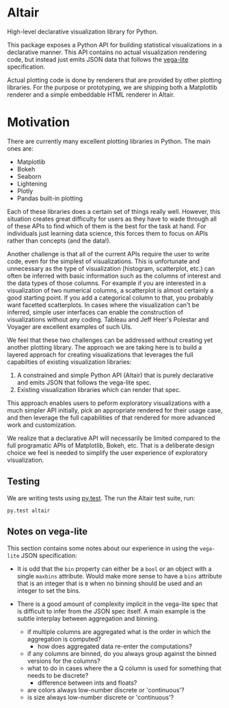 # Altair

High-level declarative visualization library for Python.

This package exposes a Python API for building statistical visualizations in a
declarative manner. This API contains no actual visualization rendering code, but instead
just emits JSON data that follows the [vega-lite](https://github.com/vega/vega-lite)
specification.

Actual plotting code is done by renderers that are provided by other plotting libraries.
For the purpose or prototyping, we are shipping both a Matplotlib renderer and a simple embeddable HTML renderer in Altair.

# Motivation

There are currently many excellent plotting libraries in Python. The main ones are:

* Matplotlib
* Bokeh
* Seaborn
* Lightening
* Plotly
* Pandas built-in plotting

Each of these libraries does a certain set of things really well. However, this situation creates great difficulty for users as they have to wade through all of these APIs to find which of them is the best for the task at hand. For individuals just learning data science, this forces them to focus on APIs rather than concepts (and the data!).

Another challenge is that all of the current APIs require the user to write code, even for the simplest of visualizations. This is unfortunate and unnecessary as the type of visualization (histogram, scatterplot, etc.) can often be inferred with basic information such as the columns of interest and the data types of those columns. For example if you are interested in a visualization of two numerical columns, a scatterplot is almost certainly a good starting point. If you add a categorical column to that, you probably want facetted scatterplots. In cases where the visualization can't be inferred, simple user interfaces can enable the construction of visualizations without any coding. Tableau and Jeff Heer's Polestar and Voyager are excellent examples of such UIs.

We feel that these two challenges can be addressed without creating yet another plotting library. The approach we are taking here is to build a layered approach for creating visualizations that leverages the full capabilties of existing visualization libraries:

1. A constrained and simple Python API (Altair) that is purely declarative and emits JSON that follows the vega-lite spec.
2. Existing visualization libraries which can render that spec.

This approach enables users to peform exploratory visualizations with a much simpler API initially, pick an appropriate rendered for their usage case, and then leverage the full capabilities of that rendered for more advanced work and customization.

We realize that a declarative API will necessarily be limited compared to the full programatic APIs of Matplotlib, Bokeh, etc. That is a deliberate design choice we feel is needed to simplify the user experience of exploratory visualization.

## Testing

We are writing tests using [py.test](http://pytest.org/latest/). The run the Altair test suite, run:

	py.test altair

## Notes on vega-lite

This section contains some notes about our experience in using the `vega-lite` JSON
specification:

* It is odd that the `bin` property can either be a `bool` or an object with a single
  `maxbins` attribute. Would make more sense to have a `bins` attribute that is an integer
  that is `0` when no binning should be used and an integer to set the bins.
* There is a good amount of complexity implicit in the vega-lite spec that is difficult
  to infer from the JSON spec itself. A main example is the subtle interplay between
  aggregation and binning.

  - if multiple columns are aggregated what is the order in which the aggregation is computed?
    - how does aggregated data re-enter the computations?
  - if any columns are binned, do you always group against the binned versions for the columns?
  - what to do in cases where the a Q column is used for something that needs to be discrete?
    - difference between ints and floats?
  - are colors always low-number discrete or 'continuous'?
  - is size always low-number discrete or 'continuous'?
